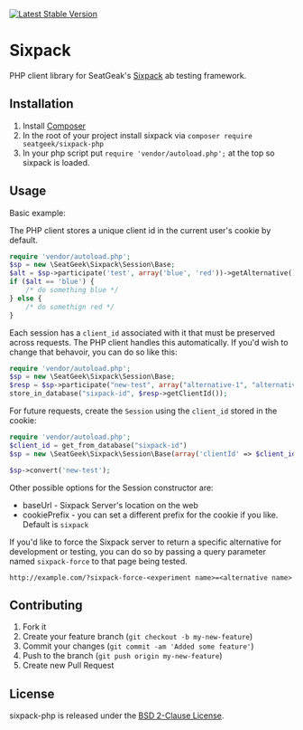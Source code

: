 [![Latest Stable Version](https://poser.pugx.org/seatgeek/sixpack-php/version.png)](https://packagist.org/packages/seatgeek/sixpack-php)

# Sixpack

PHP client library for SeatGeak's [Sixpack](https://github.com/seatgeek/sixpack) ab testing framework.

## Installation

1. Install [Composer](https://getcomposer.org/doc/00-intro.md)
2. In the root of your project install sixpack via `composer require seatgeek/sixpack-php`
3. In your php script put `require 'vendor/autoload.php';` at the top so sixpack is loaded.

## Usage

Basic example:

The PHP client stores a unique client id in the current user's cookie by default.

```php
require 'vendor/autoload.php';
$sp = new \SeatGeek\Sixpack\Session\Base;
$alt = $sp->participate('test', array('blue', 'red'))->getAlternative();
if ($alt == 'blue') {
    /* do something blue */
} else {
    /* do somethign red */
}
```

Each session has a `client_id` associated with it that must be preserved across requests. The PHP client handles this automatically. If you'd wish to change that behavoir, you can do so like this:

```php
require 'vendor/autoload.php';
$sp = new \SeatGeek\Sixpack\Session\Base;
$resp = $sp->participate("new-test", array("alternative-1", "alternative-2"));
store_in_database("sixpack-id", $resp->getClientId());
```

For future requests, create the `Session` using the `client_id` stored in the cookie:

```php
require 'vendor/autoload.php';
$client_id = get_from_database("sixpack-id")
$sp = new \SeatGeek\Sixpack\Session\Base(array('clientId' => $client_id));

$sp->convert('new-test');
```

Other possible options for the Session constructor are:
* baseUrl - Sixpack Server's location on the web
* cookiePrefix - you can set a different prefix for the cookie if you like. Default is `sixpack`

If you'd like to force the Sixpack server to return a specific alternative for development or testing, you can do so by passing a query parameter named `sixpack-force` to that page being tested.

`http://example.com/?sixpack-force-<experiment name>=<alternative name>`

## Contributing

1. Fork it
2. Create your feature branch (`git checkout -b my-new-feature`)
3. Commit your changes (`git commit -am 'Added some feature'`)
4. Push to the branch (`git push origin my-new-feature`)
5. Create new Pull Request

## License

sixpack-php is released under the [BSD 2-Clause License](http://opensource.org/licenses/BSD-2-Clause).
